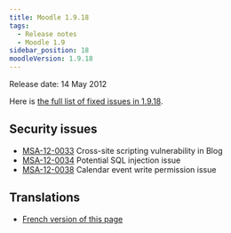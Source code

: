 ```yaml
---
title: Moodle 1.9.18
tags:
  - Release notes
  - Moodle 1.9
sidebar_position: 18
moodleVersion: 1.9.18
---
```


Release date: 14 May 2012

Here is [the full list of fixed issues in 1.9.18](http://moodle.atlassian.net/secure/IssueNavigator!executeAdvanced.jspa?jqlQuery=project+%3D+mdl+AND+resolution+%3D+fixed+AND+fixVersion+in+%28%221.9.18%22%29+ORDER+BY+priority+DESC&runQuery=true&clear=true).

## Security issues

- [MSA-12-0033](http://moodle.org/mod/forum/discuss.php?d=203052) Cross-site scripting vulnerability in Blog
- [MSA-12-0034](http://moodle.org/mod/forum/discuss.php?d=203053) Potential SQL injection issue
- [MSA-12-0038](http://moodle.org/mod/forum/discuss.php?d=203057) Calendar event write permission issue

## Translations

- [French version of this page](https://docs.moodle.org/19/fr/Notes_de_mise_à_jour_de_Moodle_1.9.18)
